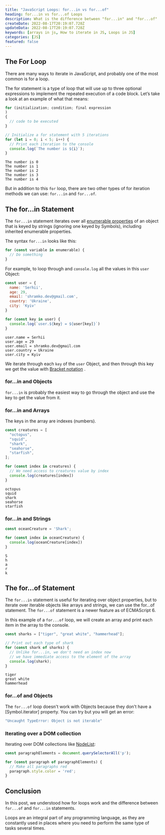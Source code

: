```yaml
---
title: "JavaScript Loops: for...in vs for...of"
heading: for...in vs for...of Loops
description: What is the difference between "for...in" and "for...of"
createDate: 2022-08-17T20:19:07.728Z
updateData: 2022-08-17T20:19:07.728Z
keywords: [arrays in js, How to iterate in JS, Loops in JS]
categories: [JS]
featured: false
---
```


## The For Loop

There are many ways to iterate in JavaScript, and probably one of the most common is for a loop.

The for statement is a type of loop that will use up to three optional expressions to implement the repeated execution
of a code block.
Let’s take a look at an example of what that means:

```js
for (initialization; condition; final expression
)
{
  // code to be executed
}
```

```js
// Initialize a for statement with 5 iterations
for (let i = 0; i < 5; i++) {
  // Print each iteration to the console
  console.log(`The number is ${i}`);
}
```

```shell:Output
The number is 0
The number is 1
The number is 2
The number is 3
The number is 4
```

But in addition to this `for` loop, there are two other types of for iteration methods we can use: `for...in`
and `for...of`.

## The for...in Statement

The `for...in` statement iterates over
all [enumerable properties](https://developer.mozilla.org/en-US/docs/Web/JavaScript/Enumerability_and_ownership_of_properties)
of an object that is keyed by strings (ignoring one keyed by Symbols), including inherited enumerable properties.

The syntax `for...in` looks like this:

```js
for (const variable in enumerable) {
  // Do something
}
```

For example, to loop through and `console.log` all the values in this `user` Object:

```js
const user = {
  name: 'Serhii',
  age: 29,
  email: 'shramko.dev@gmail.com',
  country: 'Ukraine',
  city: 'Kyiv'
}

for (const key in user) {
  console.log(`user.${key} = ${user[key]}`)
}
```

```shell:Output
user.name = Serhii
user.age = 29
user.email = shramko.dev@gmail.com
user.country = Ukraine
user.city = Kyiv
```

We iterate through each `key` of the `user` Object, and then through this key we get the value
with [Bracket notation](https://developer.mozilla.org/en-US/docs/Web/JavaScript/Reference/Operators/Property_Accessors#bracket_notation)
.

### for...in and Objects

`for...in` is probably the easiest way to go through the object and use the key to get the value from it.

### for...in and Arrays

The keys in the array are indexes (numbers).

```js
const creatures = [
  "octopus",
  "squid",
  "shark",
  "seahorse",
  "starfish",
];

for (const index in creatures) {
  // We need access to creatures value by index
  console.log(creatures[index])
}
```

```shell:Output
octopus
squid
shark
seahorse
starfish
```

### for...in and Strings

```js
const oceanCreature = 'Shark';

for (const index in oceanCreature) {
  console.log(oceanCreature[index])
}
```

```shell:Output
S
h
a
r
k
```

## The for...of Statement

The `for...in` statement is useful for iterating over object properties, but to iterate over iterable objects like
arrays and strings, we can use the for...of statement. The `for...of` statement is a newer feature as of ECMAScript 6.

In this example of a `for...of` loop, we will create an array and print each item in the array to the console.

```js
const sharks = ["tiger", "great white", "hammerhead"];

// Print out each type of shark
for (const shark of sharks) {
  // Unlike for...in, we don't need an index now
  // we have immediate access to the element of the array
  console.log(shark);
}
```

```shell:Output
tiger
great white
hammerhead
```

### for...of and Objects

The `for...of` loop doesn't work with Objects because they don't have a [Symbol.iterator] property.
You can try but you will get an error:

```js
"Uncaught TypeError: Object is not iterable"
```

### Iterating over a DOM collection

Iterating over DOM collections like [NodeList](https://developer.mozilla.org/en-US/docs/Web/API/NodeList):

```js
const paragraphElements = document.querySelectorAll('p');

for (const paragraph of paragraphElements) {
  // Make all paragraphs red
  paragraph.style.color = 'red';
}
```

## Conclusion

In this post, we understood how for loops work and the difference between `for...of` and `for...in` statements.

Loops are an integral part of any programming language, as they are constantly used in places where you need to perform
the same type of tasks several times.
